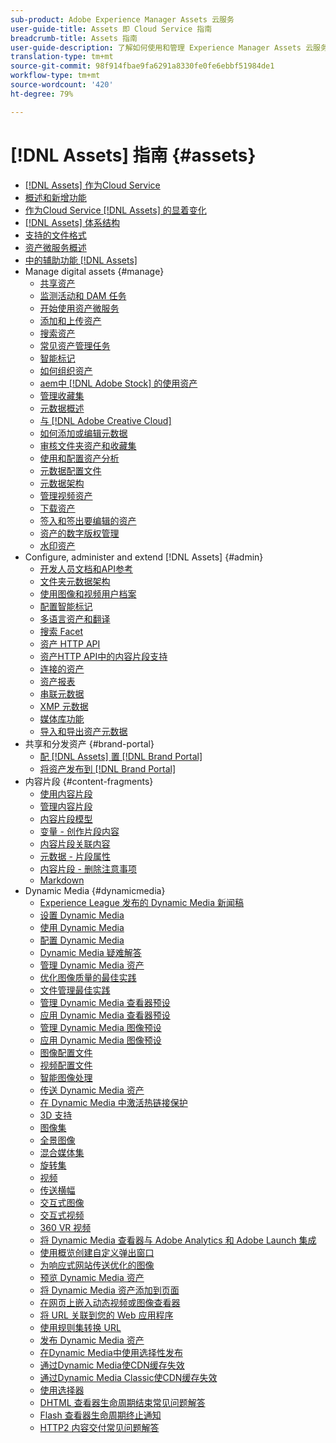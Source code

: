 ```yaml
---
sub-product: Adobe Experience Manager Assets 云服务
user-guide-title: Assets 即 Cloud Service 指南
breadcrumb-title: Assets 指南
user-guide-description: 了解如何使用和管理 Experience Manager Assets 云服务。
translation-type: tm+mt
source-git-commit: 98f914fbae9fa6291a8330fe0fe6ebbf51984de1
workflow-type: tm+mt
source-wordcount: '420'
ht-degree: 79%

---
```



# [!DNL Assets] 指南 {#assets}

+ [[!DNL Assets] 作为Cloud Service](/help/assets/home.md)
+ [概述和新增功能](overview.md)
+ [作为Cloud Service [!DNL Assets] 的显着变化](assets-cloud-changes.md)
+ [[!DNL Assets] 体系结构](architecture.md)
+ [支持的文件格式](file-format-support.md)
+ [资产微服务概述](asset-microservices-overview.md)
+ [中的辅助功能 [!DNL Assets]](accessibility.md)
+ Manage digital assets {#manage}
   + [共享资产](share-assets.md)
   + [监测活动和 DAM 任务](assets-activity-history.md)
   + [开始使用资产微服务](asset-microservices-configure-and-use.md)
   + [添加和上传资产](add-assets.md)
   + [搜索资产](search-assets.md)
   + [常见资产管理任务](manage-digital-assets.md)
   + [智能标记](smart-tags.md)
   + [如何组织资产](organize-assets.md)
   + [aem中 [!DNL Adobe Stock] 的使用资产](aem-assets-adobe-stock.md)
   + [管理收藏集](manage-collections.md)
   + [元数据概述](manage-metadata.md)
   + [与 [!DNL Adobe Creative Cloud]](aem-cc-integration-best-practices.md)
   + [如何添加或编辑元数据](meta-edit.md)
   + [审核文件夹资产和收藏集](bulk-approval.md)
   + [使用和配置资产分析](assets-insights.md)
   + [元数据配置文件](metadata-profiles.md)
   + [元数据架构](metadata-schemas.md)
   + [管理视频资产](manage-video-assets.md)
   + [下载资产](download-assets-from-aem.md)
   + [签入和签出要编辑的资产](check-out-and-submit-assets.md)
   + [资产的数字版权管理](drm.md)
   + [水印资产](watermark-assets.md)
+ Configure, administer and extend [!DNL Assets] {#admin}
   + [开发人员文档和API参考](developer-reference-material-apis.md)
   + [文件夹元数据架构](folder-metadata-schema.md)
   + [使用图像和视频用户档案](/help/assets/dynamic-media/about-image-video-profiles.md)
   + [配置智能标记](smart-tags-configuration.md)
   + [多语言资产和翻译](translate-assets.md)
   + [搜索 Facet](search-facets.md)
   + [资产 HTTP API](mac-api-assets.md)
   + [资产HTTP API中的内容片段支持](content-fragments/assets-api-content-fragments.md)
   + [连接的资产](use-assets-across-connected-assets-instances.md)
   + [资产报表](asset-reports.md)
   + [串联元数据](cascading-metadata.md)
   + [XMP 元数据](xmp-metadata.md)
   + [媒体库功能](medialibrary.md)
   + [导入和导出资产元数据](metadata-import-export.md)
+ 共享和分发资产 {#brand-portal}
   + [配 [!DNL Assets] 置 [!DNL Brand Portal]](configure-aem-assets-with-brand-portal.md)
   + [将资产发布到 [!DNL Brand Portal]](publish-to-brand-portal.md)
+ 内容片段 {#content-fragments}
   + [使用内容片段](content-fragments/content-fragments.md)
   + [管理内容片段](content-fragments/content-fragments-managing.md)
   + [内容片段模型](content-fragments/content-fragments-models.md)
   + [变量 - 创作片段内容](content-fragments/content-fragments-variations.md)
   + [内容片段关联内容](content-fragments/content-fragments-assoc-content.md)
   + [元数据 - 片段属性](content-fragments/content-fragments-metadata.md)
   + [内容片段 - 删除注意事项](content-fragments/content-fragments-delete.md)
   + [Markdown](content-fragments/content-fragments-markdown.md)
+ Dynamic Media {#dynamicmedia}
   + [Experience League 发布的 Dynamic Media 新闻稿](dynamic-media/dynamic-media-newsletter.md)
   + [设置 Dynamic Media](dynamic-media/administering-dynamic-media.md)
   + [使用 Dynamic Media](dynamic-media/dynamic-media.md)
   + [配置 Dynamic Media](dynamic-media/config-dm.md)
   + [Dynamic Media 疑难解答](dynamic-media/troubleshoot-dm.md)
   + [管理 Dynamic Media 资产](dynamic-media/managing-assets.md)
   + [优化图像质量的最佳实践](dynamic-media/best-practices-for-optimizing-the-quality-of-your-images.md)
   + [文件管理最佳实践](dynamic-media/best-practices-for-file-management.md)
   + [管理 Dynamic Media 查看器预设](dynamic-media/managing-viewer-presets.md)
   + [应用 Dynamic Media 查看器预设](dynamic-media/viewer-presets.md)
   + [管理 Dynamic Media 图像预设](dynamic-media/managing-image-presets.md)
   + [应用 Dynamic Media 图像预设](dynamic-media/image-presets.md)
   + [图像配置文件](dynamic-media/image-profiles.md)
   + [视频配置文件](dynamic-media/video-profiles.md)
   + [智能图像处理](dynamic-media/imaging-faq.md)
   + [传送 Dynamic Media 资产](dynamic-media/delivering-dynamic-media-assets.md)
   + [在 Dynamic Media 中激活热链接保护](dynamic-media/hotlink-protection.md)
   + [3D 支持](dynamic-media/assets-3d.md)
   + [图像集](dynamic-media/image-sets.md)
   + [全景图像](dynamic-media/panoramic-images.md)
   + [混合媒体集](dynamic-media/mixed-media-sets.md)
   + [旋转集](dynamic-media/spin-sets.md)
   + [视频](dynamic-media/video.md)
   + [传送横幅](dynamic-media/carousel-banners.md)
   + [交互式图像](dynamic-media/interactive-images.md)
   + [交互式视频](dynamic-media/interactive-videos.md)
   + [360 VR 视频](dynamic-media/360-video.md)
   + [将 Dynamic Media 查看器与 Adobe Analytics 和 Adobe Launch 集成](dynamic-media/launch.md)
   + [使用概览创建自定义弹出窗口](dynamic-media/custom-pop-ups.md)
   + [为响应式网站传送优化的图像](dynamic-media/responsive-site.md)
   + [预览 Dynamic Media 资产](dynamic-media/previewing-assets.md)
   + [将 Dynamic Media 资产添加到页面](dynamic-media/adding-dynamic-media-assets-to-pages.md)
   + [在网页上嵌入动态视频或图像查看器](dynamic-media/embed-code.md)
   + [将 URL 关联到您的 Web 应用程序](dynamic-media/linking-urls-to-yourwebapplication.md)
   + [使用规则集转换 URL](dynamic-media/using-rulesets-to-transform-urls.md)
   + [发布 Dynamic Media 资产](dynamic-media/publishing-dynamicmedia-assets.md)
   + [在Dynamic Media中使用选择性发布](dynamic-media/selective-publishing.md)
   + [通过Dynamic Media使CDN缓存失效](dynamic-media/invalidate-cdn-cache-dynamic-media.md)
   + [通过Dynamic Media Classic使CDN缓存失效](dynamic-media/invalidate-cdn-cache-dm-classic.md)
   + [使用选择器](dynamic-media/working-with-selectors.md)
   + [DHTML 查看器生命周期结束常见问题解答](dynamic-media/dhtml-viewer-endoflifefaqs.md)
   + [Flash 查看器生命周期终止通知](dynamic-media/flash-viewers-eol.md)
   + [HTTP2 内容交付常见问题解答](dynamic-media/http2faq.md)
